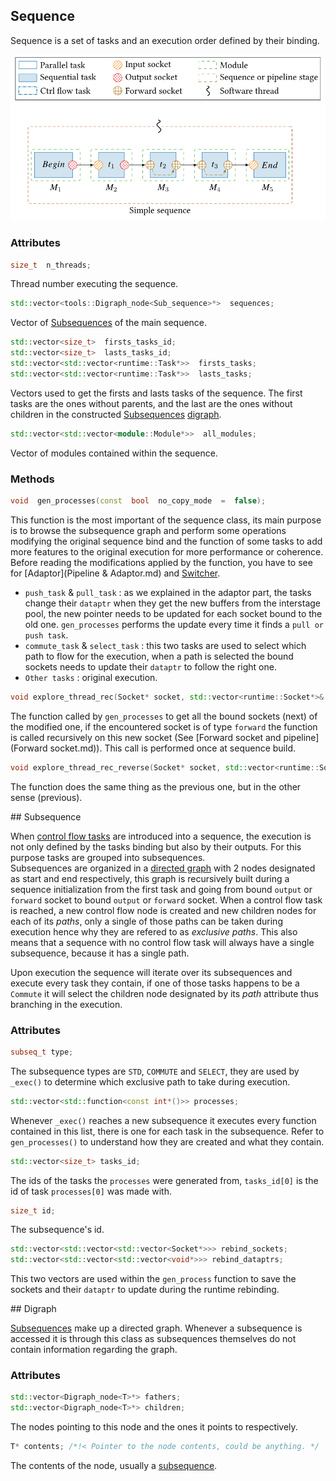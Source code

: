 <a name="Sequence"></a>
## Sequence

Sequence is a set of tasks and an execution order defined by their binding.

![simple sequence](./assets/simple_sequence.svg)

### Attributes 
```cpp 
size_t  n_threads;
``` 
Thread number executing the sequence.

```cpp
std::vector<tools::Digraph_node<Sub_sequence>*>  sequences;
```
Vector of [Subsequences](#Subsequence) of the main sequence.

```cpp
std::vector<size_t>  firsts_tasks_id;
std::vector<size_t>  lasts_tasks_id;
std::vector<std::vector<runtime::Task*>>  firsts_tasks;
std::vector<std::vector<runtime::Task*>>  lasts_tasks;
```
Vectors used to get the firsts and lasts tasks of the sequence. The first tasks are the ones without parents, and  the last are the ones without children in the constructed [Subsequences](#Subsequence) [digraph](#Digraph). 

```cpp
std::vector<std::vector<module::Module*>>  all_modules;
```
Vector of modules contained within the sequence. 

###  Methods

```cpp
void  gen_processes(const  bool  no_copy_mode  =  false);
```
This function is the most important of the sequence class, its main purpose is to browse the subsequence graph and perform some operations modifying the original sequence bind and the function of some tasks to add more features to the original execution for more performance or coherence. Before reading the modifications applied by the function, you have to see for  [Adaptor](Pipeline & Adaptor.md) and [Switcher](Switcher.md).

 - `push_task` & `pull_task` : as we explained in the adaptor part, the tasks change their `dataptr` when they get the new buffers from the interstage pool, the new pointer needs to be updated for each socket bound to the old one. `gen_processes` performs the update every time it finds a `pull or push task`.
 - `commute_task` & `select_task` : this two tasks are used to select which path to flow for the execution, when a path is selected the bound sockets needs to update their `dataptr` to follow the right one.
 - `Other tasks` : original execution.

```cpp
void explore_thread_rec(Socket* socket, std::vector<runtime::Socket*>& list_fwd);
```
The function called by `gen_processes` to get all the bound sockets (next) of the modified one, if the encountered socket is of type `forward` the function is called recursively on this new socket (See [Forward socket and pipeline](Forward socket.md)). This call is performed once at sequence build.

```cpp
void explore_thread_rec_reverse(Socket* socket, std::vector<runtime::Socket*>& list_fwd);
```
The function does the same thing as the previous one, but in the other sense (previous).

<a name="Subsequence">
## Subsequence
</a>

When [control flow tasks](./Switcher.md) are introduced into a sequence, the execution is not only defined by the tasks binding but also by their outputs. For this purpose tasks are grouped into subsequences.  
Subsequences are organized in a [directed graph](#Digraph) with 2 nodes designated as start and end respectively, this graph is recursively built during a sequence initialization from the first task and going from bound `output` or `forward` socket to bound `output` or `forward` socket. When a control flow task is reached, a new control flow node is created and new children nodes for each of its *paths*, only a single of those paths can be taken during execution hence why they are refered to as *exclusive paths*. This also means that a sequence with no control flow task will always have a single subsequence, because it has a single path.

Upon execution the sequence will iterate over its subsequences and execute every task they contain, if one of those tasks happens to be a `Commute` it will select the children node designated by its *path* attribute thus branching in the execution.

### Attributes

```cpp
subseq_t type;
```
The subsequence types are `STD`, `COMMUTE` and `SELECT`, they are used by `_exec()` to determine which exclusive path to take during execution.  

```cpp
std::vector<std::function<const int*()>> processes;
```
Whenever `_exec()` reaches a new subsequence it executes every function contained in this list, there is one for each task in the subsequence. Refer to `gen_processes()` to understand how they are created and what they contain.  

```cpp
std::vector<size_t> tasks_id;
```
The ids of the tasks the `processes` were generated from, `tasks_id[0]` is the id of task `processes[0]` was made with.  

```cpp
size_t id;
```
The subsequence's id.  
```cpp
std::vector<std::vector<std::vector<Socket*>>> rebind_sockets;
std::vector<std::vector<std::vector<void*>>> rebind_dataptrs;
```
This two vectors are used within the `gen_process` function to save the sockets and their `dataptr` to update during the runtime rebinding. 

<a name="Digraph">
## Digraph
</a>

[Subsequences](#Subsequence) make up a directed graph. Whenever a subsequence is accessed it is through this class as subsequences themselves do not contain information regarding the graph.

### Attributes

```cpp
std::vector<Digraph_node<T>*> fathers;
std::vector<Digraph_node<T>*> children;
```
The nodes pointing to this node and the ones it points to respectively.  

```cpp
T* contents; /*!< Pointer to the node contents, could be anything. */
```
The contents of the node, usually a [subsequence](#Subsequence).